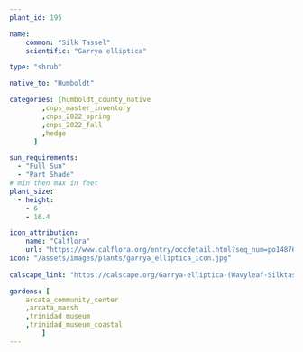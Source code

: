 ```yaml
---
plant_id: 195 

name: 
    common: "Silk Tassel"   
    scientific: "Garrya elliptica"  

type: "shrub"

native_to: "Humboldt"

categories: [humboldt_county_native
        ,cnps_master_inventory
        ,cnps_2022_spring
        ,cnps_2022_fall
        ,hedge
      ]

sun_requirements:
  - "Full Sun"
  - "Part Shade"
# min then max in feet
plant_size:
  - height: 
    - 6 
    - 16.4

icon_attribution: 
    name: "Calflora"
    url: "https://www.calflora.org/entry/occdetail.html?seq_num=po148768"
icon: "/assets/images/plants/garrya_elliptica_icon.jpg"
 
calscape_link: "https://calscape.org/Garrya-elliptica-(Wavyleaf-Silktassel)"

gardens: [
    arcata_community_center
    ,arcata_marsh
    ,trinidad_museum
    ,trinidad_museum_coastal
        ]
---
```








